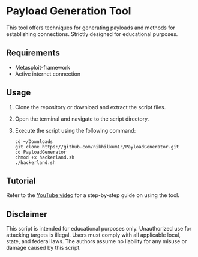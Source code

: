 # Payload Generation Tool

This tool offers techniques for generating payloads and methods for establishing connections. Strictly designed for educational purposes.

## Requirements

- Metasploit-framework
- Active internet connection

## Usage

1. Clone the repository or download and extract the script files.
2. Open the terminal and navigate to the script directory.
3. Execute the script using the following command:

   ```shell
   cd ~/Downloads
   git clone https://github.com/nikhilkum1r/PayloadGenerator.git
   cd PayloadGenerator
   chmod +x hackerland.sh
   ./hackerland.sh
   ```

## Tutorial

Refer to the [YouTube video](https://youtu.be/yXsqqBKcP6o) for a step-by-step guide on using the tool.

## Disclaimer

This script is intended for educational purposes only. Unauthorized use for attacking targets is illegal. Users must comply with all applicable local, state, and federal laws. The authors assume no liability for any misuse or damage caused by this script.
